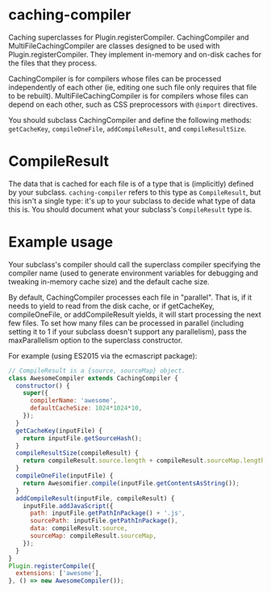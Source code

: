 # caching-compiler

Caching superclasses for Plugin.registerCompiler.
CachingCompiler and MultiFileCachingCompiler are classes designed to be used
with Plugin.registerCompiler. They implement in-memory and on-disk caches for
the files that they process.

CachingCompiler is for compilers whose files can be processed independently of
each other (ie, editing one such file only requires that file to be
rebuilt). MultiFileCachingCompiler is for compilers whose files can depend on
each other, such as CSS preprocessors with `@import` directives.

You should subclass CachingCompiler and define the
following methods: `getCacheKey`, `compileOneFile`, `addCompileResult`, and
`compileResultSize`.

# CompileResult

The data that is cached for each file is of a type that is (implicitly) defined
by your subclass. `caching-compiler` refers to this type as `CompileResult`, but
this isn't a single type: it's up to your subclass to decide what type of data
this is.  You should document what your subclass's `CompileResult` type is.

# Example usage

Your subclass's compiler should call the superclass compiler specifying the
compiler name (used to generate environment variables for debugging and tweaking
in-memory cache size) and the default cache size.

By default, CachingCompiler processes each file in "parallel". That is, if it
needs to yield to read from the disk cache, or if getCacheKey, compileOneFile,
or addCompileResult yields, it will start processing the next few files. To set
how many files can be processed in parallel (including setting it to 1 if your
subclass doesn't support any parallelism), pass the maxParallelism option to the
superclass constructor.

For example (using ES2015 via the ecmascript package):

```js
// CompileResult is a {source, sourceMap} object.
class AwesomeCompiler extends CachingCompiler {
  constructor() {
    super({
      compilerName: 'awesome',
      defaultCacheSize: 1024*1024*10,
    });
  }
  getCacheKey(inputFile) {
    return inputFile.getSourceHash();
  }
  compileResultSize(compileResult) {
    return compileResult.source.length + compileResult.sourceMap.length;
  }
  compileOneFile(inputFile) {
    return Awesomifier.compile(inputFile.getContentsAsString());
  }
  addCompileResult(inputFile, compileResult) {
    inputFile.addJavaScript({
      path: inputFile.getPathInPackage() + '.js',
      sourcePath: inputFile.getPathInPackage(),
      data: compileResult.source,
      sourceMap: compileResult.sourceMap,
    });
  }
}
Plugin.registerCompile({
  extensions: ['awesome'],
}, () => new AwesomeCompiler());
```
